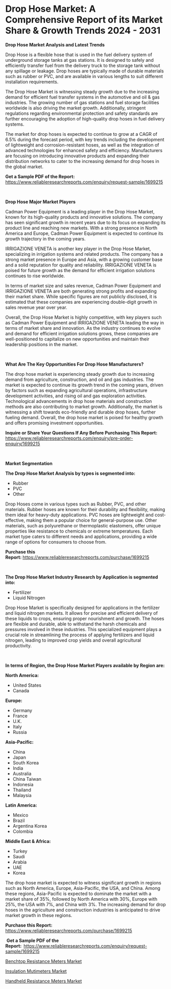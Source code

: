 <p><h1>Drop Hose Market: A Comprehensive Report of its Market Share & Growth Trends 2024 - 2031</h1></p><p><strong>Drop Hose Market Analysis and Latest Trends</strong></p>
<p><p>Drop Hose is a flexible hose that is used in the fuel delivery system of underground storage tanks at gas stations. It is designed to safely and efficiently transfer fuel from the delivery truck to the storage tank without any spillage or leakage. Drop hoses are typically made of durable materials such as rubber or PVC, and are available in various lengths to suit different installation requirements.</p><p>The Drop Hose Market is witnessing steady growth due to the increasing demand for efficient fuel transfer systems in the automotive and oil & gas industries. The growing number of gas stations and fuel storage facilities worldwide is also driving the market growth. Additionally, stringent regulations regarding environmental protection and safety standards are further encouraging the adoption of high-quality drop hoses in fuel delivery systems.</p><p>The market for drop hoses is expected to continue to grow at a CAGR of 6.5% during the forecast period, with key trends including the development of lightweight and corrosion-resistant hoses, as well as the integration of advanced technologies for enhanced safety and efficiency. Manufacturers are focusing on introducing innovative products and expanding their distribution networks to cater to the increasing demand for drop hoses in the global market.</p></p>
<p><strong>Get a Sample PDF of the Report:&nbsp;</strong> <a href="https://www.reliableresearchreports.com/enquiry/request-sample/1699215">https://www.reliableresearchreports.com/enquiry/request-sample/1699215</a></p>
<p>&nbsp;</p>
<p><strong>Drop Hose Major Market Players</strong></p>
<p><p>Cadman Power Equipment is a leading player in the Drop Hose Market, known for its high-quality products and innovative solutions. The company has seen significant growth in recent years due to its focus on expanding its product line and reaching new markets. With a strong presence in North America and Europe, Cadman Power Equipment is expected to continue its growth trajectory in the coming years.</p><p>IRRIGAZIONE VENETA is another key player in the Drop Hose Market, specializing in irrigation systems and related products. The company has a strong market presence in Europe and Asia, with a growing customer base and a solid reputation for quality and reliability. IRRIGAZIONE VENETA is poised for future growth as the demand for efficient irrigation solutions continues to rise worldwide.</p><p>In terms of market size and sales revenue, Cadman Power Equipment and IRRIGAZIONE VENETA are both generating strong profits and expanding their market share. While specific figures are not publicly disclosed, it is estimated that these companies are experiencing double-digit growth in sales revenue year over year.</p><p>Overall, the Drop Hose Market is highly competitive, with key players such as Cadman Power Equipment and IRRIGAZIONE VENETA leading the way in terms of market share and innovation. As the industry continues to evolve and demand for efficient irrigation solutions grows, these companies are well-positioned to capitalize on new opportunities and maintain their leadership positions in the market.</p></p>
<p>&nbsp;</p>
<p><strong>What Are The Key Opportunities For Drop Hose Manufacturers?</strong></p>
<p><p>The drop hose market is experiencing steady growth due to increasing demand from agriculture, construction, and oil and gas industries. The market is expected to continue its growth trend in the coming years, driven by factors such as expanding agricultural operations, infrastructure development activities, and rising oil and gas exploration activities. Technological advancements in drop hose materials and construction methods are also contributing to market growth. Additionally, the market is witnessing a shift towards eco-friendly and durable drop hoses, further fueling demand. Overall, the drop hose market is poised for healthy growth and offers promising investment opportunities.</p></p>
<p><strong>Inquire or Share Your Questions If Any Before Purchasing This Report:</strong> <a href="https://www.reliableresearchreports.com/enquiry/pre-order-enquiry/1699215">https://www.reliableresearchreports.com/enquiry/pre-order-enquiry/1699215</a></p>
<p>&nbsp;</p>
<p><strong>Market Segmentation</strong></p>
<p><strong>The Drop Hose Market Analysis by types is segmented into:</strong></p>
<p><ul><li>Rubber</li><li>PVC</li><li>Other</li></ul></p>
<p><p>Drop Hoses come in various types such as Rubber, PVC, and other materials. Rubber hoses are known for their durability and flexibility, making them ideal for heavy-duty applications. PVC hoses are lightweight and cost-effective, making them a popular choice for general-purpose use. Other materials, such as polyurethane or thermoplastic elastomers, offer unique properties like resistance to chemicals or extreme temperatures. Each market type caters to different needs and applications, providing a wide range of options for consumers to choose from.</p></p>
<p><strong>Purchase this Report:&nbsp;</strong><a href="https://www.reliableresearchreports.com/purchase/1699215">https://www.reliableresearchreports.com/purchase/1699215</a></p>
<p>&nbsp;</p>
<p><strong>The Drop Hose Market Industry Research by Application is segmented into:</strong></p>
<p><ul><li>Fertilizer</li><li>Liquid Nitrogen</li></ul></p>
<p><p>Drop Hose Market is specifically designed for applications in the fertilizer and liquid nitrogen markets. It allows for precise and efficient delivery of these liquids to crops, ensuring proper nourishment and growth. The hoses are flexible and durable, able to withstand the harsh chemicals and pressures involved in these industries. This specialized equipment plays a crucial role in streamlining the process of applying fertilizers and liquid nitrogen, leading to improved crop yields and overall agricultural productivity.</p></p>
<p>&nbsp;</p>
<p><strong>In terms of Region, the Drop Hose Market Players available by Region are:</strong></p>
<p>
    <p> <strong> North America: </strong>
        <ul>
            <li>United States</li>
            <li>Canada</li>
        </ul>
        </p> 
    <p> <strong> Europe: </strong>
        <ul>
            <li>Germany</li>
            <li>France</li>
            <li>U.K.</li>
            <li>Italy</li>
            <li>Russia</li>
        </ul>
        </p> 
    <p> <strong> Asia-Pacific: </strong>
        <ul>
            <li>China</li>
            <li>Japan</li>
            <li>South Korea</li>
            <li>India</li>
            <li>Australia</li>
            <li>China Taiwan</li>
            <li>Indonesia</li>
            <li>Thailand</li>
            <li>Malaysia</li>
        </ul>
        </p> 
    <p> <strong> Latin America: </strong>
        <ul>
            <li>Mexico</li>
            <li>Brazil</li>
            <li>Argentina Korea</li>
            <li>Colombia</li>
        </ul>
        </p> 
    <p> <strong> Middle East & Africa: </strong>
        <ul>
            <li>Turkey</li>
            <li>Saudi</li>
            <li>Arabia</li>
            <li>UAE</li>
            <li>Korea</li>
        </ul>
    </p>
    </p>
<p><p>The drop hose market is expected to witness significant growth in regions such as North America, Europe, Asia-Pacific, the USA, and China. Among these regions, Asia-Pacific is expected to dominate the market with a market share of 35%, followed by North America with 30%, Europe with 25%, the USA with 7%, and China with 3%. The increasing demand for drop hoses in the agriculture and construction industries is anticipated to drive market growth in these regions.</p></p>
<p><strong>Purchase this Report: </strong><a href="https://www.reliableresearchreports.com/purchase/1699215">https://www.reliableresearchreports.com/purchase/1699215</a></p>
<p>&nbsp;<strong>Get a Sample PDF of the Report:&nbsp;&nbsp;</strong><a href="https://www.reliableresearchreports.com/enquiry/request-sample/1699215">https://www.reliableresearchreports.com/enquiry/request-sample/1699215</a></p>
<p><strong></strong></p>
<p><p><a href="https://view.publitas.com/reportprime-1/benchtop-resistance-meters-market-insights-market-players-and-forecast-till-2031/">Benchtop Resistance Meters Market</a></p><p><a href="https://view.publitas.com/reportprime-1/insulation-mutimeters-market-size-market-share-and-global-market-analysis-report-2024-2031/">Insulation Mutimeters Market</a></p><p><a href="https://view.publitas.com/reportprime-1/handheld-resistance-meters-market-size-share-trends-analysis-report-by-material-by-type-by-end-user-by-region-and-segment-forecasts-2024-2031/">Handheld Resistance Meters Market</a></p></p>